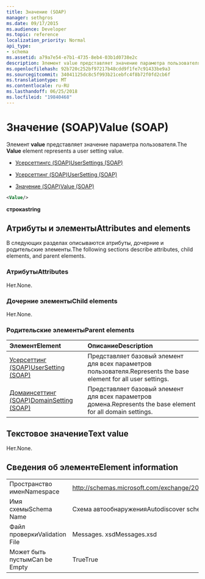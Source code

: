 ```yaml
---
title: Значение (SOAP)
manager: sethgros
ms.date: 09/17/2015
ms.audience: Developer
ms.topic: reference
localization_priority: Normal
api_type:
- schema
ms.assetid: a79a7e54-e7b1-4735-8eb4-03b1d0738e2c
description: Элемент value представляет значение параметра пользователя.
ms.openlocfilehash: 92b720c252bf97217b48cdd9f1fe7c91433be9a3
ms.sourcegitcommit: 34041125dc8c5f993b21cebfc4f8b72f0fd2cb6f
ms.translationtype: MT
ms.contentlocale: ru-RU
ms.lasthandoff: 06/25/2018
ms.locfileid: "19840468"
---
```

# <a name="value-soap"></a><span data-ttu-id="57b35-103">Значение (SOAP)</span><span class="sxs-lookup"><span data-stu-id="57b35-103">Value (SOAP)</span></span>

<span data-ttu-id="57b35-104">Элемент **value** представляет значение параметра пользователя.</span><span class="sxs-lookup"><span data-stu-id="57b35-104">The **Value** element represents a user setting value.</span></span> 
  
- [<span data-ttu-id="57b35-105">Усерсеттингс (SOAP)</span><span class="sxs-lookup"><span data-stu-id="57b35-105">UserSettings (SOAP)</span></span>](usersettings-soap.md)
  
- [<span data-ttu-id="57b35-106">Усерсеттинг (SOAP)</span><span class="sxs-lookup"><span data-stu-id="57b35-106">UserSetting (SOAP)</span></span>](usersetting-soap.md)
  
- [<span data-ttu-id="57b35-107">Значение (SOAP)</span><span class="sxs-lookup"><span data-stu-id="57b35-107">Value (SOAP)</span></span>](value-soap.md)
  
```XML
<Value/>
```

<span data-ttu-id="57b35-108">**строка**</span><span class="sxs-lookup"><span data-stu-id="57b35-108">**string**</span></span>

## <a name="attributes-and-elements"></a><span data-ttu-id="57b35-109">Атрибуты и элементы</span><span class="sxs-lookup"><span data-stu-id="57b35-109">Attributes and elements</span></span>

<span data-ttu-id="57b35-110">В следующих разделах описываются атрибуты, дочерние и родительские элементы.</span><span class="sxs-lookup"><span data-stu-id="57b35-110">The following sections describe attributes, child elements, and parent elements.</span></span>
  
### <a name="attributes"></a><span data-ttu-id="57b35-111">Атрибуты</span><span class="sxs-lookup"><span data-stu-id="57b35-111">Attributes</span></span>

<span data-ttu-id="57b35-112">Нет.</span><span class="sxs-lookup"><span data-stu-id="57b35-112">None.</span></span>
  
### <a name="child-elements"></a><span data-ttu-id="57b35-113">Дочерние элементы</span><span class="sxs-lookup"><span data-stu-id="57b35-113">Child elements</span></span>

<span data-ttu-id="57b35-114">Нет.</span><span class="sxs-lookup"><span data-stu-id="57b35-114">None.</span></span>
  
### <a name="parent-elements"></a><span data-ttu-id="57b35-115">Родительские элементы</span><span class="sxs-lookup"><span data-stu-id="57b35-115">Parent elements</span></span>

|<span data-ttu-id="57b35-116">**Элемент**</span><span class="sxs-lookup"><span data-stu-id="57b35-116">**Element**</span></span>|<span data-ttu-id="57b35-117">**Описание**</span><span class="sxs-lookup"><span data-stu-id="57b35-117">**Description**</span></span>|
|:-----|:-----|
|[<span data-ttu-id="57b35-118">Усерсеттинг (SOAP)</span><span class="sxs-lookup"><span data-stu-id="57b35-118">UserSetting (SOAP)</span></span>](usersetting-soap.md) <br/> |<span data-ttu-id="57b35-119">Представляет базовый элемент для всех параметров пользователя.</span><span class="sxs-lookup"><span data-stu-id="57b35-119">Represents the base element for all user settings.</span></span>  <br/> |
|[<span data-ttu-id="57b35-120">Домаинсеттинг (SOAP)</span><span class="sxs-lookup"><span data-stu-id="57b35-120">DomainSetting (SOAP)</span></span>](domainsetting-soap.md) <br/> |<span data-ttu-id="57b35-121">Представляет базовый элемент для всех параметров домена.</span><span class="sxs-lookup"><span data-stu-id="57b35-121">Represents the base element for all domain settings.</span></span>  <br/> |
   
## <a name="text-value"></a><span data-ttu-id="57b35-122">Текстовое значение</span><span class="sxs-lookup"><span data-stu-id="57b35-122">Text value</span></span>

<span data-ttu-id="57b35-123">Нет.</span><span class="sxs-lookup"><span data-stu-id="57b35-123">None.</span></span>
  
## <a name="element-information"></a><span data-ttu-id="57b35-124">Сведения об элементе</span><span class="sxs-lookup"><span data-stu-id="57b35-124">Element information</span></span>

|||
|:-----|:-----|
|<span data-ttu-id="57b35-125">Пространство имен</span><span class="sxs-lookup"><span data-stu-id="57b35-125">Namespace</span></span>  <br/> |http://schemas.microsoft.com/exchange/2010/Autodiscover  <br/> |
|<span data-ttu-id="57b35-126">Имя схемы</span><span class="sxs-lookup"><span data-stu-id="57b35-126">Schema Name</span></span>  <br/> |<span data-ttu-id="57b35-127">Схема автообнаружения</span><span class="sxs-lookup"><span data-stu-id="57b35-127">Autodiscover schema</span></span>  <br/> |
|<span data-ttu-id="57b35-128">Файл проверки</span><span class="sxs-lookup"><span data-stu-id="57b35-128">Validation File</span></span>  <br/> |<span data-ttu-id="57b35-129">Messages. xsd</span><span class="sxs-lookup"><span data-stu-id="57b35-129">Messages.xsd</span></span>  <br/> |
|<span data-ttu-id="57b35-130">Может быть пустым</span><span class="sxs-lookup"><span data-stu-id="57b35-130">Can be Empty</span></span>  <br/> |<span data-ttu-id="57b35-131">True</span><span class="sxs-lookup"><span data-stu-id="57b35-131">True</span></span>  <br/> |
   

